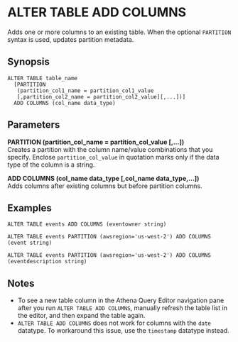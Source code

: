 # ALTER TABLE ADD COLUMNS<a name="alter-table-add-columns"></a>

Adds one or more columns to an existing table\. When the optional `PARTITION` syntax is used, updates partition metadata\. 

## Synopsis<a name="synopsis"></a>

```
ALTER TABLE table_name 
  [PARTITION 
   (partition_col1_name = partition_col1_value
   [,partition_col2_name = partition_col2_value][,...])]
  ADD COLUMNS (col_name data_type)
```

## Parameters<a name="parameters"></a>

**PARTITION \(partition\_col\_name = partition\_col\_value \[,\.\.\.\]\)**  
Creates a partition with the column name/value combinations that you specify\. Enclose `partition_col_value` in quotation marks only if the data type of the column is a string\.

**ADD COLUMNS \(col\_name data\_type \[,col\_name data\_type,…\]\)**  
Adds columns after existing columns but before partition columns\.

## Examples<a name="examples"></a>

```
ALTER TABLE events ADD COLUMNS (eventowner string)
```

```
ALTER TABLE events PARTITION (awsregion='us-west-2') ADD COLUMNS (event string)
```

```
ALTER TABLE events PARTITION (awsregion='us-west-2') ADD COLUMNS (eventdescription string)
```

## Notes<a name="alter-table-add-columns-notes"></a>
+ To see a new table column in the Athena Query Editor navigation pane after you run `ALTER TABLE ADD COLUMNS`, manually refresh the table list in the editor, and then expand the table again\.
+ `ALTER TABLE ADD COLUMNS` does not work for columns with the `date` datatype\. To workaround this issue, use the `timestamp` datatype instead\.
